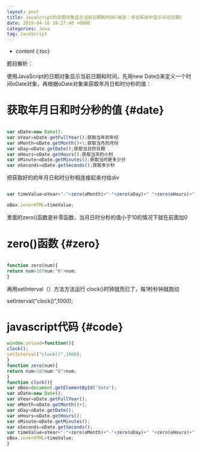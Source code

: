 ```yaml
---
layout: post
title: JavaScript的日期对象显示当前日期和时间(用途：评论系统中显示评论日期)
date: 2019-04-16 16:27:40 +0800
categories: Java
tag: JavaScript
---
```


* content
{:toc}



题目解析：

使用JavaScript的日期对象显示当前日期和时间，先用new Date()来定义一个时间oDate对象，再根据oDate对象来获取年月日和时分秒的值：

获取年月日和时分秒的值			{#date}
===================================

```js

var oDate=new Date();
var oYear=oDate.getFullYear();获取当年的年份
var oMonth=oDate.getMonth()+1;获取当月的月份
var oDay=oDate.getDate();获取当日的日期
var oHours=oDate.getHours();获取当天的小时
var oMinute=oDate.getMinutes();获取当时是多少分
var oSeconds=oDate.getSeconds();获取多少秒

```

把获取好的的年月日和时分秒相连接起来付给div

```js

var timeValue=oYear+"-"+zero(oMonth)+"-"+zero(oDay)+" "+zero(oHours)+":"+zero(oMinute)+":"+zero(oSeconds)

oBox.innerHTML=timeValue;

```

里面的zero()函数是补零函数，当月日时分秒的值小于10的情况下就在前面加0

zero()函数		{#zero}
===================================

```js

function zero(num){
return num>10?num:"0"+num;
}

```

再用setInterval（）方法方法运行 clock()时钟就而已了，每1秒秒钟就跑动

setInterval("clock()",1000);

javascript代码		{#code}
===================================

```js
window.onload=function(){
clock();
setInterval("clock()",1000);
}
function zero(num){
return num>10?num:"0"+num;
}
function clock(){
var oBox=document.getElementById("date");
var oDate=new Date();
var oYear=oDate.getFullYear();
var oMonth=oDate.getMonth()+1;
var oDay=oDate.getDate();
var oHours=oDate.getHours();
var oMinute=oDate.getMinutes();
var oSeconds=oDate.getSeconds();
var timeValue=oYear+"-"+zero(oMonth)+"-"+zero(oDay)+" "+zero(oHours)+":"+zero(oMinute)+":"+zero(oSeconds);
oBox.innerHTML=timeValue;
}

```
